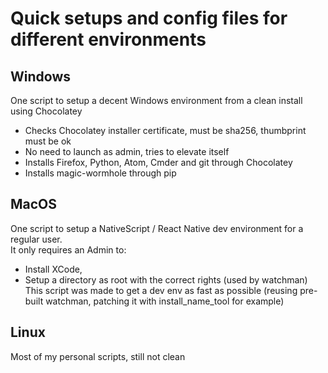 # Quick setups and config files for different environments

## Windows
One script to setup a decent Windows environment from a clean install using Chocolatey
 - Checks Chocolatey installer certificate, must be sha256, thumbprint must be ok
 - No need to launch as admin, tries to elevate itself
 - Installs Firefox, Python, Atom, Cmder and git through Chocolatey
 - Installs magic-wormhole through pip


## MacOS
One script to setup a NativeScript / React Native dev environment for a regular user.  
It only requires an Admin to:
- Install XCode,
- Setup a directory as root with the correct rights (used by watchman)
This script was made to get a dev env as fast as possible (reusing pre-built watchman, patching it with install_name_tool for example)

## Linux
Most of my personal scripts, still not clean
